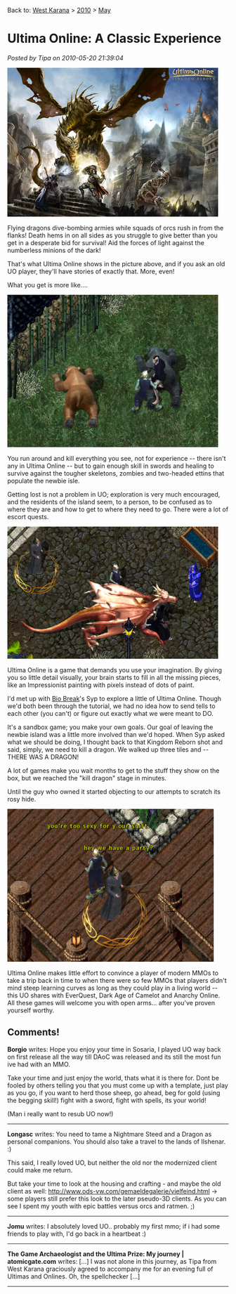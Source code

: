 Back to: [West Karana](/posts/westkarana.md) > [2010](/posts/2010/westkarana.md) > [May](./westkarana.md)
# Ultima Online: A Classic Experience

*Posted by Tipa on 2010-05-20 21:39:04*

[![](../../../uploads/2010/05/ultima_w010Q6K4J4en2.jpg "Ultima wallpaper")](../../../uploads/2010/05/ultima_w010Q6K4J4en2.jpg)

Flying dragons dive-bombing armies while squads of orcs rush in from the flanks! Death hems in on all sides as you struggle to give better than you get in a desperate bid for survival! Aid the forces of light against the numberless minions of the dark!

That's what Ultima Online shows in the picture above, and if you ask an old UO player, they'll have stories of exactly that. More, even!

What you get is more like....

[![](../../../uploads/2010/05/UOSA-2010-05-20-21-49-02-29.jpg "Killing bears")](../../../uploads/2010/05/UOSA-2010-05-20-21-49-02-29.jpg)

You run around and kill everything you see, not for experience -- there isn't any in Ultima Online -- but to gain enough skill in swords and healing to survive against the tougher skeletons, zombies and two-headed ettins that populate the newbie isle.

Getting lost is not a problem in UO; exploration is very much encouraged, and the residents of the island seem, to a person, to be confused as to where they are and how to get to where they need to go. There were a lot of escort quests.

[![](../../../uploads/2010/05/UOSA-2010-05-20-21-19-13-38.jpg "A dragon!")](../../../uploads/2010/05/UOSA-2010-05-20-21-19-13-38.jpg)

Ultima Online is a game that demands you use your imagination. By giving you so little detail visually, your brain starts to fill in all the missing pieces, like an Impressionist painting with pixels instead of dots of paint.

I'd met up with [Bio Break](http://biobreak.wordpress.com/)'s Syp to explore a little of Ultima Online. Though we'd both been through the tutorial, we had no idea how to send tells to each other (you can't) or figure out exactly what we were meant to DO.

It's a sandbox game; you make your own goals. Our goal of leaving the newbie island was a little more involved than we'd hoped. When Syp asked what we should be doing, I thought back to that Kingdom Reborn shot and said, simply, we need to kill a dragon. We walked up three tiles and -- THERE WAS A DRAGON!

A lot of games make you wait months to get to the stuff they show on the box, but we reached the "kill dragon" stage in minutes.

Until the guy who owned it started objecting to our attempts to scratch its rosy hide.

[![](../../../uploads/2010/05/UOSA-2010-05-20-21-14-33-92.jpg "The Meeting")](../../../uploads/2010/05/UOSA-2010-05-20-21-14-33-92.jpg)

Ultima Online makes little effort to convince a player of modern MMOs to take a trip back in time to when there were so few MMOs that players didn't mind steep learning curves as long as they could play in a living world -- this UO shares with EverQuest, Dark Age of Camelot and Anarchy Online. All these games will welcome you with open arms... after you've proven yourself worthy.


## Comments!

**Borgio** writes: Hope you enjoy your time in Sosaria, I played UO way back on first release all the way till DAoC was released and its still the most fun ive had with an MMO.

Take your time and just enjoy the world, thats what it is there for. Dont be fooled by others telling you that you must come up with a template, just play as you go, if you want to herd those sheep, go ahead, beg for gold (using the begging skill!) fight with a sword, fight with spells, its your world!

(Man i really want to resub UO now!)

---

**Longasc** writes: You need to tame a Nightmare Steed and a Dragon as personal companions. You should also take a travel to the lands of Ilshenar. :)

This said, I really loved UO, but neither the old nor the modernized client could make me return.

But take your time to look at the housing and crafting - and maybe the old client as well: http://www.ods-vw.com/gemaeldegalerie/vielfeind.html -> some players still prefer this look to the later pseudo-3D clients. As you can see I spent my youth with epic battles versus orcs and ratmen. ;)

---

**Jomu** writes: I absolutely loved UO.. probably my first mmo; if i had some friends to play with, I'd go back in a heartbeat :)

---

**The Game Archaeologist and the Ultima Prize: My journey | atomicgate.com** writes: [...] I was not alone in this journey, as Tipa from West Karana graciously agreed to accompany me for an evening full of Ultimas and Onlines. Oh, the spellchecker [...]

---

